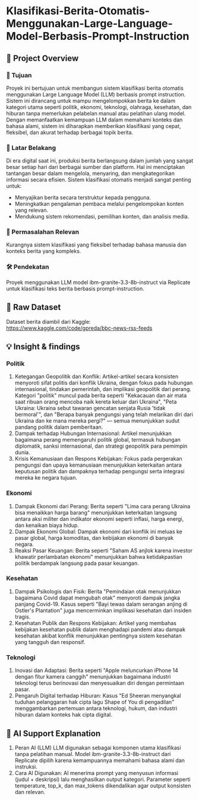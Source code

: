 # Klasifikasi-Berita-Otomatis-Menggunakan-Large-Language-Model-Berbasis-Prompt-Instruction

## 🧠 Project Overview
### 🎯 Tujuan 
  Proyek ini bertujuan untuk membangun sistem klasifikasi berita otomatis menggunakan Large Language Model (LLM) berbasis prompt instruction. Sistem ini dirancang untuk mampu mengelompokkan berita ke dalam kategori utama seperti politik, ekonomi, teknologi, olahraga, kesehatan, dan hiburan tanpa memerlukan pelabelan manual atau pelatihan ulang model. Dengan memanfaatkan kemampuan LLM dalam memahami konteks dan bahasa alami, sistem ini diharapkan memberikan klasifikasi yang cepat, fleksibel, dan akurat terhadap berbagai topik berita.
### 📌 Latar Belakang
  Di era digital saat ini, produksi berita berlangsung dalam jumlah yang sangat besar setiap hari dari berbagai sumber dan platform. Hal ini menciptakan tantangan besar dalam mengelola, menyaring, dan mengkategorikan informasi secara efisien. Sistem klasifikasi otomatis menjadi sangat penting untuk:
- Menyajikan berita secara terstruktur kepada pengguna.
- Meningkatkan pengalaman pembaca melalui pengelompokan konten yang relevan.
- Mendukung sistem rekomendasi, pemilihan konten, dan analisis media.
### 🚩 Permasalahan Relevan
Kurangnya sistem klasifikasi yang fleksibel terhadap bahasa manusia dan konteks berita yang kompleks.
### 🛠️ Pendekatan
Proyek menggunakan LLM model ibm-granite-3.3-8b-instruct via Replicate untuk klasifikasi teks berita berbasis prompt-instruction.
## 🔗 Raw Dataset
Dataset berita diambil dari Kaggle: https://www.kaggle.com/code/gpreda/bbc-news-rss-feeds

## 💡 Insight & findings
### Politik
1. Ketegangan Geopolitik dan Konflik:
Artikel-artikel secara konsisten menyoroti sifat politis dari konflik Ukraina, dengan fokus pada hubungan internasional, tindakan pemerintah, dan implikasi geopolitik dari perang. Kategori "politik" muncul pada berita seperti "Kekacauan dan air mata saat ribuan orang mencoba naik kereta keluar dari Ukraina", "Peta Ukraina: Ukraina sebut tawaran gencatan senjata Rusia 'tidak bermoral'", dan "Berapa banyak pengungsi yang telah melarikan diri dari Ukraina dan ke mana mereka pergi?" — semua menunjukkan sudut pandang politik dalam pemberitaan.
2. Dampak terhadap Hubungan Internasional:
Artikel menunjukkan bagaimana perang memengaruhi politik global, termasuk hubungan diplomatik, sanksi internasional, dan strategi geopolitik para pemimpin dunia.
3. Krisis Kemanusiaan dan Respons Kebijakan:
Fokus pada pergerakan pengungsi dan upaya kemanusiaan menunjukkan keterkaitan antara keputusan politik dan dampaknya terhadap pengungsi serta integrasi mereka ke negara tujuan.

### Ekonomi
1. Dampak Ekonomi dari Perang:
Berita seperti "Lima cara perang Ukraina bisa menaikkan harga barang" menunjukkan keterkaitan langsung antara aksi militer dan indikator ekonomi seperti inflasi, harga energi, dan kenaikan biaya hidup.
2. Dampak Ekonomi Global:
Dampak ekonomi dari konflik ini meluas ke pasar global, harga komoditas, dan kebijakan ekonomi di banyak negara.
3. Reaksi Pasar Keuangan:
Berita seperti "Saham AS anjlok karena investor khawatir perlambatan ekonomi" menunjukkan bahwa ketidakpastian politik berdampak langsung pada pasar keuangan.

### Kesehatan
1. Dampak Psikologis dan Fisik:
Berita "Pemindaian otak menunjukkan bagaimana Covid dapat mengubah otak" menyoroti dampak jangka panjang Covid-19. Kasus seperti "Bayi tewas dalam serangan anjing di Ostler's Plantation" juga mencerminkan implikasi kesehatan dari insiden tragis.
2. Kesehatan Publik dan Respons Kebijakan:
Artikel yang membahas kebijakan kesehatan publik dalam menghadapi pandemi atau dampak kesehatan akibat konflik menunjukkan pentingnya sistem kesehatan yang tangguh dan responsif.

### Teknologi
1. Inovasi dan Adaptasi:
Berita seperti "Apple meluncurkan iPhone 14 dengan fitur kamera canggih" menunjukkan bagaimana industri teknologi terus berinovasi dan menyesuaikan diri dengan permintaan pasar.
2. Pengaruh Digital terhadap Hiburan:
Kasus "Ed Sheeran menyangkal tuduhan pelanggaran hak cipta lagu Shape of You di pengadilan" menggambarkan pertemuan antara teknologi, hukum, dan industri hiburan dalam konteks hak cipta digital.

## 🤖 AI Support Explanation
1. Peran AI (LLM)
LLM digunakan sebagai komponen utama klasifikasi tanpa pelatihan manual.
Model ibm-granite-3.3-8b-instruct dari Replicate dipilih karena kemampuannya memahami bahasa alami dan instruksi.
2. Cara AI Digunakan:
AI menerima prompt yang menyusun informasi (judul + deskripsi) lalu menghasilkan output kategori.
Parameter seperti temperature, top_k, dan max_tokens dikendalikan agar output konsisten dan relevan.

